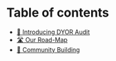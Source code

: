 # Table of contents

* [📖 Introducing DYOR Audit](README.md)
* [🛣️ Our Road-Map](our-road-map.md)
* [👥 Community Building](community-building.md)

